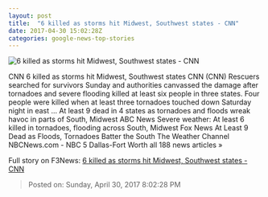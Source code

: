 ```yaml
---
layout: post
title:  "6 killed as storms hit Midwest, Southwest states - CNN"
date: 2017-04-30 15:02:28Z
categories: google-news-top-stories
---
```


![6 killed as storms hit Midwest, Southwest states - CNN](http://i2.cdn.cnn.com/cnnnext/dam/assets/170430035134-texas-tornado-super-tease.jpg)

CNN 6 killed as storms hit Midwest, Southwest states CNN (CNN) Rescuers searched for survivors Sunday and authorities canvassed the damage after tornadoes and severe flooding killed at least six people in three states. Four people were killed when at least three tornadoes touched down Saturday night in east ... At least 9 dead in 4 states as tornadoes and floods wreak havoc in parts of South, Midwest ABC News Severe weather: At least 6 killed in tornadoes, flooding across South, Midwest Fox News At Least 9 Dead as Floods, Tornadoes Batter the South The Weather Channel NBCNews.com - NBC 5 Dallas-Fort Worth all 188 news articles »


Full story on F3News: [6 killed as storms hit Midwest, Southwest states - CNN](http://www.f3nws.com/n/gnn2NJ)

> Posted on: Sunday, April 30, 2017 8:02:28 PM

